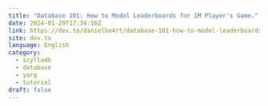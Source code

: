```yaml
---
title: "Database 101: How to Model Leaderboards for 1M Player's Game."
date: 2024-01-29T17:34:16Z
link: https://dev.to/danielhe4rt/database-101-how-to-model-leaderboards-for-1m-players-game-2pfa?utm_medium=RSS&utm_source=news.12bit.vn
site: dev.to
language: English
category:
  - scylladb
  - database
  - yarg
  - tutorial
draft: false
---
```

